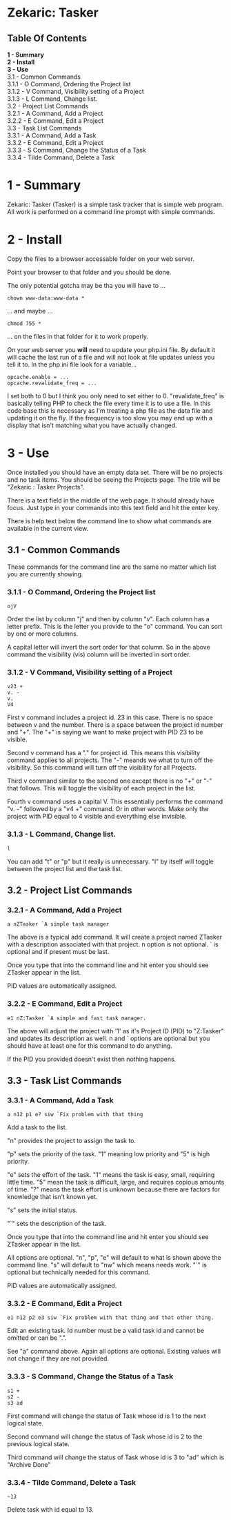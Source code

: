 
# Zekaric: Tasker

## Table Of Contents
**1 - Summary**<br />
**2 - Install**<br />
**3 - Use**<br />
 3.1 - Common Commands<br />
  3.1.1 - O Command, Ordering the Project list<br />
  3.1.2 - V Command, Visibility setting of a Project<br />
  3.1.3 - L Command, Change list.<br />
 3.2 - Project List Commands<br />
  3.2.1 - A Command, Add a Project<br />
  3.2.2 - E Command, Edit a Project<br />
 3.3 - Task List Commands<br />
  3.3.1 - A Command, Add a Task<br />
  3.3.2 - E Command, Edit a Project<br />
  3.3.3 - S Command, Change the Status of a Task<br />
  3.3.4 - Tilde Command, Delete a Task<br />

# 1 - Summary

Zekaric: Tasker (Tasker) is a simple task tracker that is simple web program.  All work is performed on a command line prompt with simple commands.

# 2 - Install

Copy the files to a browser accessable folder on your web server.

Point your browser to that folder and you should be done.

The only potential gotcha may be tha you will have to ...

```
chown www-data:www-data *
```

... and maybe ...

```
chmod 755 *
```

... on the files in that folder for it to work properly.

On your web server you **will** need to update your php.ini file.  By default it will cache the last run of a file and will not look at file updates unless you tell it to.  In the php.ini file look for a variable...

```
opcache.enable = ...
opcache.revalidate_freq = ...
```

I set both to 0 but I think you only need to set either to 0.  "revalidate_freq" is basically telling PHP to check the file every time it is to use a file.  In this code base this is necessary as I'm treating a php file as the data file and updating it on the fly.  If the frequency is too slow you may end up with a display that isn't matching what you have actually changed.

# 3 - Use

Once installed you should have an empty data set.  There will be no projects and no task items.  You should be seeing the Projects page.  The title will be "Zekaric : Tasker Projects".

There is a text field in the middle of the web page.  It should already have focus.  Just type in your commands into this text field and hit the enter key.

There is help text below the command line to show what commands are available in the current view.

## 3.1 - Common Commands

These commands for the command line are the same no matter which list you are currently showing.

### 3.1.1 - O Command, Ordering the Project list

```
ojV
```

Order the list by column "j" and then by column "v".  Each column has a letter prefix.  This is the letter you provide to the "o" command.  You can sort by one or more columns.

A capital letter will invert the sort order for that column.  So in the above command the visibility (vis) column will be inverted in sort order.

### 3.1.2 - V Command, Visibility setting of a Project

```
v23 +
v. -
v.
V4
```

First v command includes a project id.  23 in this case.  There is no space between v and the number.  There is a space between the project id number and "+".  The "+" is saying we want to make project with PID 23 to be visible.

Second v command has a "." for project id.  This means this visibility command applies to all projects.  The "-" meands we what to turn off the visibility.  So this command will turn off the visibility for all Projects.

Third v command similar to the second one except there is no "+" or "-" that follows.  This will toggle the visibility of each project in the list.

Fourth v command uses a capital V.  This essentially performs the command "v. -" followed by a "v4 +" command.  Or in other words.  Make only the project with PID equal to 4 visible and everything else invisible.

### 3.1.3 - L Command, Change list.

```
l
```

You can add "t" or "p" but it really is unnecessary.  "l" by itself will toggle between the project list and the task list.

## 3.2 - Project List Commands

### 3.2.1 - A Command, Add a Project

```
a nZTasker `A simple task manager
```

The above is a typical add command.  It will create a project named ZTasker with a description associated with that project.  n option is not optional.  ` is optional and if present must be last.

Once you type that into the command line and hit enter you should see ZTasker appear in the list.

PID values are automatically assigned.

### 3.2.2 - E Command, Edit a Project

```
e1 nZ:Tasker `A simple and fast task manager.
```

The above will adjust the project with '1' as it's Project ID (PID) to "Z:Tasker" and updates its description as well.  n and ` options are optional but you should have at least one for this command to do anything.

If the PID you provided doesn't exist then nothing happens.

## 3.3 - Task List Commands

### 3.3.1 - A Command, Add a Task

```
a n12 p1 e? siw `Fix problem with that thing
```

Add a task to the list.

"n" provides the project to assign the task to.

"p" sets the priority of the task.  "1" meaning low priority and "5" is high priority.

"e" sets the effort of the task.  "1" means the task is easy, small, requiring little time.  "5" mean the task is difficult, large, and requires copious amounts of time.  "?" means the task effort is unknown because there are factors for knowledge that isn't known yet.

"s" sets the initial status.

"`" sets the description of the task.

Once you type that into the command line and hit enter you should see ZTasker appear in the list.

All options are optional.  "n", "p", "e" will default to what is shown above the command line.  "s" will default to "nw" which means needs work.  "`" is optional but technically needed for this command.

PID values are automatically assigned.

### 3.3.2 - E Command, Edit a Project

```
e1 n12 p2 e3 siw `Fix problem with that thing and that other thing.
```

Edit an existing task.  Id number must be a valid task id and cannot be omitted or can be ".".

See "a" command above.  Again all options are optional.  Existing values will not change if they are not provided.

### 3.3.3 - S Command, Change the Status of a Task

```
s1 +
s2 -
s3 ad
```

First command will change the status of Task whose id is 1 to the next logical state.

Second command will change the status of Task whose id is 2 to the previous logical state.

Third command will change the status of Task whose id is 3 to "ad" which is "Archive Done"

### 3.3.4 - Tilde Command, Delete a Task

```
~13
```

Delete task with id equal to 13.
